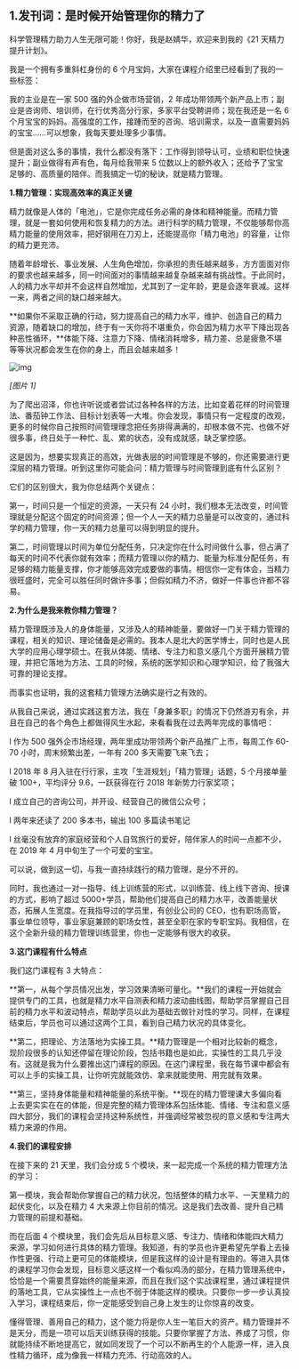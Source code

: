 ## 1.发刊词：是时候开始管理你的精力了
科学管理精力助力人生无限可能！你好，我是赵婧华，欢迎来到我的《21 天精力提升计划》。 


我是一个拥有多重斜杠身份的 6 个月宝妈，大家在课程介绍里已经看到了我的一些标签：


我的主业是在一家 500 强的外企做市场营销，2 年成功带领两个新产品上市；副业是咨询师、培训师，在行优秀高分行家，多家平台受聘讲师；现在我还是一名 6 个月宝宝的妈妈。高强度的工作，接踵而至的咨询、培训需求，以及一直需要妈妈的宝宝……可以想象，我每天要处理多少事情。


但是面对这么多的事情，我什么都没有落下：工作得到领导认可，业绩和职位快速提升；副业做得有声有色，每月给我带来 5 位数以上的额外收入；还给予了宝宝足够的、高质量的陪伴。而我搞定一切的秘诀，就是精力管理。


**1.精力管理：实现高效率的真正关键**


精力就像是人体的「电池」，它是你完成任务必需的身体和精神能量。而精力管理，就是一套如何使用和恢复精力的方法。进行科学的精力管理，不仅能够帮你高精力能量的使用效率，把好钢用在刀刃上，还能提高你「精力电池」的容量，让你的精力更充沛。


随着年龄增长、事业发展、人生角色增加，你承担的责任越来越多，方方面面对你的要求也越来越多，同一时间面对的事情越来越复杂越来越有挑战性。于此同时，人的精力水平却并不会这样自然增加，尤其到了一定年龄，更是会逐年衰减。这样一来，两者之间的缺口越来越大。


**如果你不采取正确的行动，努力提高自己的精力水平，维护、创造自己的精力资源，随着缺口的增加，终于有一天你将不堪重负，你会因为精力水平下降出现各种恶性循环，**体能下降、注意力下降、情绪消耗增多，精力差、总是疲惫不堪等等状况都会发生在你的身上，而且会越来越多！ 


![img](https://pic2.zhimg.com/v2-e7dba1b67882edad965daf7bb0b91872.webp)

*[图片 1]* 


为了爬出沼泽，你也许听说或者尝试过各种各样的方法，比如变着花样的时间管理法、番茄钟工作法、目标计划表等一大堆。你会发现，事情只有一定程度的改观，更多的时候你自己按照时间管理理念把任务排得满满的，却根本做不完、也做不好很多事，终日处于一种忙、乱、累的状态，没有成就感，缺乏掌控感。


这是因为，想要实现真正的高效，光做表层的时间管理是不够的，你还需要进行更深层的精力管理。听到这里你可能会问：精力管理与时间管理到底有什么区别？


它们的区别很大，我为你总结两个关键点：


第一，时间只是一个恒定的资源，一天只有 24 小时，我们根本无法改变，时间管理就是分配这个固定的时间资源；但一个人一天的精力总量是可以改变的，通过科学的精力管理，你一天的精力总量可以得到明显的提升。 


第二，时间管理以时间为单位分配任务，只决定你在什么时间做什么事，但占满了每天的时间不代表你就有效率；而精力管理以你的精力、能量为标准分配任务，有足够的精力能量支撑，你才能够高效完成要做的事情。相信你一定有体会，当精力很旺盛时，完全可以胜任同时做许多事；但假如精力不济，做好一件事也许都不容易。


**2.为什么是我来教你精力管理？**


精力管理既涉及人的身体能量，又涉及人的精神能量，要做好一门关于精力管理的课程，相关的知识、理论储备是必需的。我本人是北大的医学博士，同时也是人民大学的应用心理学硕士。在我从体能、情绪、专注力和意义感几个方面开展精力管理，并把它落地为方法、工具的时候，系统的医学知识和心理学知识，给了我强大可靠的理论支撑。


而事实也证明，我的这套精力管理方法确实是行之有效的。


从我自己来说，通过实践这套方法，我在「身兼多职」的情况下仍然游刃有余，并且在自己的各个角色上都做得风生水起，来看看我在过去两年完成的事情吧：


l 作为 500 强外企市场经理，两年里成功带领两个新产品推广上市，每周工作 60-70 小时，周末频繁出差，一年有 200 多天需要飞来飞去；


l 2018 年 8 月入驻在行行家，主攻「生涯规划」「精力管理」话题，5 个月接单量破 100+，平均评分 9.6，一跃获得在行 2018 年新势力行家奖项；


l 成立自己的咨询公司，并开设、经营自己的微信公众号；


l 两年来还读了 200 多本书，输出 100 多篇读书笔记


l 丝毫没有放弃的家庭经营和个人自驾旅行的爱好，陪伴家人的时间一点都不少，在 2019 年 4 月中旬生了一个可爱的宝宝。


可以说，做到这一切，与我一直持续践行的精力管理，是分不开的。 


同时，我也通过一对一指导、线上训练营的形式，以训练营、线上线下咨询、授课的方式，影响了超过 5000+学员，帮助他们提高自己的精力水平，改善能量状态，拓展人生宽度。在我指导过的学员里，有创业公司的 CEO，也有职场高管，事业单位领导，事业家庭兼顾的职场女性，甚至全职在家的专职宝妈。我相信，在这个全新升级的精力管理训练营里，你也一定能够有很大的收获。


**3.这门课程有什么特点**


我们这门课程有 3 大特点：


**第一，从每个学员情况出发，学习效果清晰可量化。**我们的课程一开始就会提供专门的工具，也就是精力水平自测表和精力波动曲线图，帮助学员掌握自己目前的精力水平和波动特点，帮助学员以此为基础去做针对性的学习。同样，在课程结束后，学员也可以通过这两个工具，看到自己精力状况的具体变化。 


**第二，把理论、方法落地为实操工具。**精力管理是一个相对比较新的概念，现阶段很多的认知还停留在理论阶段，包括书籍也是如此，实操性的工具几乎没有。这就是我为什么要推出这门课程的原因。在这门课程里，我在每节课中都会有可以上手的实操工具，让你听完就能效仿、拿来就能使用、用完就有效果。


**第三，坚持身体能量和精神能量的系统平衡。**现在的精力管理课大多偏向看上去更实实在在的体能，但是完整的精力管理体系包括体能、情绪、专注和意义感四大部分，我们的课程会坚持这种系统性，并强调经常被忽视的意义感和专注两大精力来源的作用。


**4.我们的课程安排** 


在接下来的 21 天里，我们会分成 5 个模块，来一起完成一个系统的精力管理方法的学习： 


第一模块，我会帮助你掌握自己的精力状况，包括整体的精力水平、一天里精力的起伏变化，以及在精力 4 大来源上你目前的情况。这是我们去改善、提升自己精力管理的前提和基础。


而在后面 4 个模块里，我们会先后从目标意义感、专注力、情绪和体能四大精力来源，学习如何进行具体的精力管理。我知道，有的学员也许更希望先学看上去操作性更强、行动上更可见的体能模块，但是我这样的设计是有理由的。等进入具体的课程学习你会发现，目标意义感这样一个看似鸡汤的部分，在精力管理系统中，恰恰是一个需要贯穿始终的能量来源，而且在我们这个实战课程里，通过课程提供的落地工具，它从实操性上一点也不弱于体能这样的模块。只要你一步一步认真投入学习，课程结束后，你一定能感受到自己身上发生的让你惊喜的改变。


懂得管理、善用自己的精力，这个能力将是你人生一笔巨大的资产。精力管理并不是天分，而是一项可以后天训练获得的技能。只要你掌握了方法、养成了习惯，你就能持续不断地提高它，就如同发现了一个可以不断再生的个人能源一样，进入良性精力循环，成为像我一样精力充沛、行动高效的人。 

